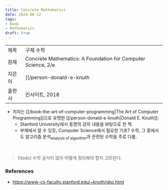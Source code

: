 ```yaml
---
title: Concrete Mathematics
date: 2024-06-12
tags:
- Book
- Mathematics
draft: true
---
```



| | |
| --- | --- |
| 제목  | 구체 수학 |
| 원제 | Concrete Mathematics: A Foundation for Computer Science, 2/e|
| 지은이 | [[/person-donald-e-knuth|Donald E. Knuth]], [[et-al|et al.]] |
| 출판사 | 인사이트, 2018 |

- 저자는 [[/book-the-art-of-computer-programming|The Art of Computer Programming]]으로 유명한 [[/person-donald-e-knuth|Donald E. Knuth]]:
    - Stanford University에서 동명의 강의 내용을 바탕으로 한 책.
    - 부제에서 알 수 있듯, Computer Science에서 필요한 기초? 수학, 그 중에서도 알고리즘 분석<sub>analysis of algorithm</sub>과 관련된 수학을 주로 다룸.

<BR />

> [!todo] 수학 공식이 많아 어떻게 정리해야 할지 고민된다.


### References
- https://www-cs-faculty.stanford.edu/~knuth/gkp.html